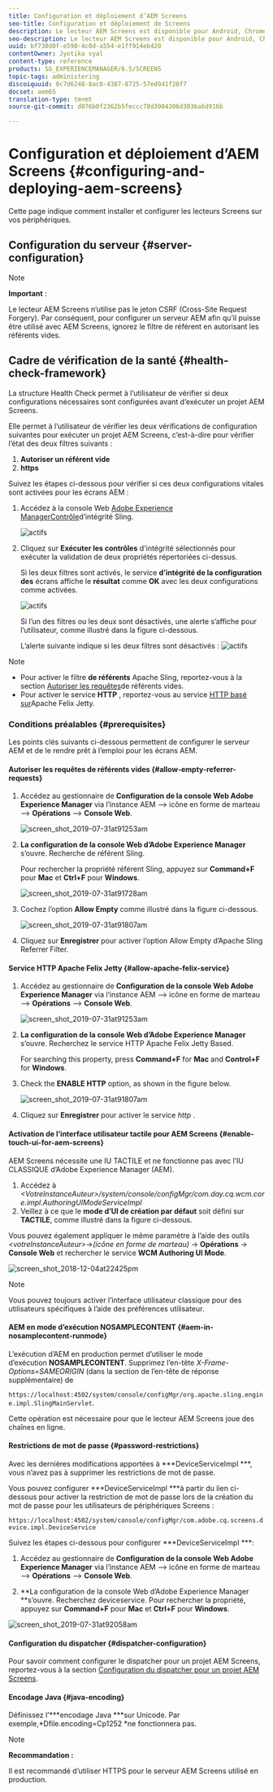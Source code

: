 ```yaml
---
title: Configuration et déploiement d’AEM Screens
seo-title: Configuration et déploiement de Screens
description: Le lecteur AEM Screens est disponible pour Android, Chrome OS, iOS et Windows. Cette page décrit la configuration et le déploiement d’AEM Screens et résume également les instructions de sélection d’équipement pour le périphérique de lecture.
seo-description: Le lecteur AEM Screens est disponible pour Android, Chrome OS, iOS et Windows. Cette page décrit la configuration et le déploiement d’AEM Screens et résume également les instructions de sélection d’équipement pour le périphérique de lecture.
uuid: bf730d0f-e590-4c0d-a554-e1ff914eb420
contentOwner: Jyotika syal
content-type: reference
products: SG_EXPERIENCEMANAGER/6.5/SCREENS
topic-tags: administering
discoiquuid: 0c7d6248-8ac0-4387-8725-57ed941f28f7
docset: aem65
translation-type: tm+mt
source-git-commit: d076b0f2362b5feccc78d3984306d3036a6d916b

---
```



# Configuration et déploiement d’AEM Screens {#configuring-and-deploying-aem-screens}

Cette page indique comment installer et configurer les lecteurs Screens sur vos périphériques.

## Configuration du serveur {#server-configuration}

>[!NOTE]
>
>**Important** :
>
>Le lecteur AEM Screens n’utilise pas le jeton CSRF (Cross-Site Request Forgery). Par conséquent, pour configurer un serveur AEM afin qu’il puisse être utilisé avec AEM Screens, ignorez le filtre de référent en autorisant les référents vides.

## Cadre de vérification de la santé {#health-check-framework}

La structure Health Check permet à l’utilisateur de vérifier si deux configurations nécessaires sont configurées avant d’exécuter un projet AEM Screens.

Elle permet à l’utilisateur de vérifier les deux vérifications de configuration suivantes pour exécuter un projet AEM Screens, c’est-à-dire pour vérifier l’état des deux filtres suivants :

1. **Autoriser un référent vide**
2. **https**

Suivez les étapes ci-dessous pour vérifier si ces deux configurations vitales sont activées pour les écrans AEM :

1. Accédez à la console Web [Adobe Experience ManagerContrôle](http://localhost:4502/system/console/healthcheck?tags=screensconfigs&overrideGlobalTimeout=)d’intégrité Sling.

   ![actifs](assets/health-check1.png)


2. Cliquez sur **Exécuter les contrôles** d&#39;intégrité sélectionnés pour exécuter la validation de deux propriétés répertoriées ci-dessus.

   Si les deux filtres sont activés, le service **d’intégrité de la configuration des** écrans affiche le **résultat** comme **OK** avec les deux configurations comme activées.

   ![actifs](assets/health-check2.png)

   Si l’un des filtres ou les deux sont désactivés, une alerte s’affiche pour l’utilisateur, comme illustré dans la figure ci-dessous.

   L’alerte suivante indique si les deux filtres sont désactivés :
   ![actifs](assets/health-check3.png)

>[!NOTE]
>
>* Pour activer le filtre **de référents** Apache Sling, reportez-vous à la section [Autoriser les requêtes](/help/user-guide/configuring-screens-introduction.md#allow-empty-referrer-requests)de référents vides.
>* Pour activer le service **HTTP** , reportez-vous au service [HTTP basé sur](/help/user-guide/configuring-screens-introduction.md#allow-apache-felix-service)Apache Felix Jetty.


### Conditions préalables {#prerequisites}

Les points clés suivants ci-dessous permettent de configurer le serveur AEM et de le rendre prêt à l’emploi pour les écrans AEM.

#### Autoriser les requêtes de référents vides {#allow-empty-referrer-requests}

1. Accédez au gestionnaire de **Configuration de la console Web Adobe Experience Manager** via l’instance AEM —> icône en forme de marteau —> **Opérations** —> **Console Web**.

   ![screen_shot_2019-07-31at91253am](assets/screen_shot_2019-07-31at91253am.png)

1. **La configuration de la console Web d’Adobe Experience Manager** s’ouvre. Recherche de référent Sling.

   Pour rechercher la propriété référent Sling, appuyez sur **Command+F** pour **Mac** et **Ctrl+F** pour **Windows**.

   ![screen_shot_2019-07-31at91728am](assets/screen_shot_2019-07-31at91728am.png)

1. Cochez l’option **Allow Empty** comme illustré dans la figure ci-dessous.

   ![screen_shot_2019-07-31at91807am](assets/screen_shot_2019-07-31at91807am.png)

1. Cliquez sur **Enregistrer** pour activer l’option Allow Empty d’Apache Sling Referrer Filter.

#### Service HTTP Apache Felix Jetty {#allow-apache-felix-service}

1. Accédez au gestionnaire de **Configuration de la console Web Adobe Experience Manager** via l’instance AEM —> icône en forme de marteau —> **Opérations** —> **Console Web**.

   ![screen_shot_2019-07-31at91253am](assets/screen_shot_2019-07-31at91253am.png)

1. **La configuration de la console Web d’Adobe Experience Manager** s’ouvre. Recherchez le service HTTP Apache Felix Jetty Based.

   For searching this property, press **Command+F** for **Mac** and **Control+F** for **Windows**.

1. Check the **ENABLE HTTP** option, as shown in the figure below.

   ![screen_shot_2019-07-31at91807am](assets/http-image.png)

1. Cliquez sur **Enregistrer** pour activer le service *http* .

#### Activation de l’interface utilisateur tactile pour AEM Screens {#enable-touch-ui-for-aem-screens}

AEM Screens nécessite une IU TACTILE et ne fonctionne pas avec l’IU CLASSIQUE d’Adobe Experience Manager (AEM).

1. Accédez à *&lt;VotreInstanceAuteur>/system/console/configMgr/com.day.cq.wcm.core.impl.AuthoringUIModeServiceImpl*
1. Veillez à ce que le **mode d’UI de création par défaut** soit défini sur **TACTILE**, comme illustré dans la figure ci-dessous.

Vous pouvez également appliquer le même paramètre à l’aide des outils *&lt;votreInstanceAuteur>*->*(icône en forme de marteau)* -> **Opérations** -> **Console Web** et rechercher le service **WCM Authoring UI Mode**.

![screen_shot_2018-12-04at22425pm](assets/screen_shot_2018-12-04at22425pm.png)

>[!NOTE]
>
>Vous pouvez toujours activer l’interface utilisateur classique pour des utilisateurs spécifiques à l’aide des préférences utilisateur.

#### AEM en mode d’exécution NOSAMPLECONTENT {#aem-in-nosamplecontent-runmode}

L’exécution d’AEM en production permet d’utiliser le mode d’exécution **NOSAMPLECONTENT**. Supprimez l’en-tête *X-Frame-Options=SAMEORIGIN* (dans la section de l’en-tête de réponse supplémentaire) de

`https://localhost:4502/system/console/configMgr/org.apache.sling.engine.impl.SlingMainServlet`.

Cette opération est nécessaire pour que le lecteur AEM Screens joue des chaînes en ligne.

#### Restrictions de mot de passe {#password-restrictions}

Avec les dernières modifications apportées à ***DeviceServiceImpl ***, vous n’avez pas à supprimer les restrictions de mot de passe.

Vous pouvez configurer ***DeviceServiceImpl ***à partir du lien ci-dessous pour activer la restriction de mot de passe lors de la création du mot de passe pour les utilisateurs de périphériques Screens :

`https://localhost:4502/system/console/configMgr/com.adobe.cq.screens.device.impl.DeviceService`

Suivez les étapes ci-dessous pour configurer ***DeviceServiceImpl ***:

1. Accédez au gestionnaire de **Configuration de la console Web Adobe Experience Manager** via l’instance AEM —> icône en forme de marteau —> **Opérations** —> **Console Web**.

1. **La configuration de la console Web d’Adobe Experience Manager **s’ouvre. Recherchez deviceservice. Pour rechercher la propriété, appuyez sur **Command+F** pour **Mac** et **Ctrl+F** pour **Windows**.

![screen_shot_2019-07-31at92058am](assets/screen_shot_2019-07-31at92058am.png)

#### Configuration du dispatcher {#dispatcher-configuration}

Pour savoir comment configurer le dispatcher pour un projet AEM Screens, reportez-vous à la section [Configuration du dispatcher pour un projet AEM Screens](dispatcher-configurations-aem-screens.md).

#### Encodage Java {#java-encoding}

Définissez l’***encodage Java ***sur Unicode. Par exemple,*Dfile.encoding=Cp1252 *ne fonctionnera pas.

>[!NOTE]
>
>**Recommandation :**
>
>Il est recommandé d’utiliser HTTPS pour le serveur AEM Screens utilisé en production.








